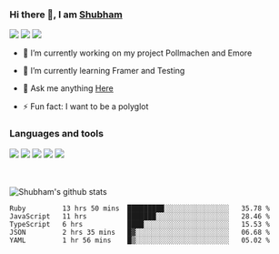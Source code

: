 ### Hi there 👋, I am <a href="https://shubhski.dev/" target="_blank">Shubham</a>

<a href="https://twitter.com/shubhski" target="_blank"><img src="https://img.icons8.com/color/48/000000/twitter.png"/></a>
<a href="https://www.linkedin.com/in/shubhski/" target="_blank"><img src="https://img.icons8.com/fluent/48/000000/linkedin.png"/></a>
<a href="mailto:shubham88ingh@gmail.com"><img src="https://img.icons8.com/ios/48/000000/important-mail.png"/></a>

- 🔭 I’m currently working on  my project Pollmachen and Emore
- 🌱 I’m currently learning Framer and Testing 

- 💬 Ask me anything [Here](https://github.com/shubhsk88/shubhsk88/issues)
- ⚡ Fun fact: I want to be a polyglot 

### Languages and tools


<div>
<img src="https://img.icons8.com/plasticine/48/000000/react.png"/>
<img src="https://img.icons8.com/color/48/000000/graphql.png"/>
<img src="https://img.icons8.com/color/48/000000/javascript.png"/>
<img src="https://img.icons8.com/color/48/000000/mongodb.png"/>
<img src="https://img.icons8.com/color/48/000000/nodejs.png"/>
</div>
<br/>
<br/>


![Shubham's github stats](https://github-readme-stats.vercel.app/api?username=shubhsk88&count_private=true&theme=theme=radical)

<!--START_SECTION:waka-->
```text
Ruby         13 hrs 50 mins  █████████░░░░░░░░░░░░░░░░   35.78 % 
JavaScript   11 hrs          ███████░░░░░░░░░░░░░░░░░░   28.46 % 
TypeScript   6 hrs           ████░░░░░░░░░░░░░░░░░░░░░   15.53 % 
JSON         2 hrs 35 mins   █▓░░░░░░░░░░░░░░░░░░░░░░░   06.68 % 
YAML         1 hr 56 mins    █▒░░░░░░░░░░░░░░░░░░░░░░░   05.02 % 
```
<!--END_SECTION:waka-->




